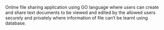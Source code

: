 Online file sharing application using GO language where users can create and share text documents
to be viewed and edited by the allowed users securely and privately where information of file can’t be learnt using database.
